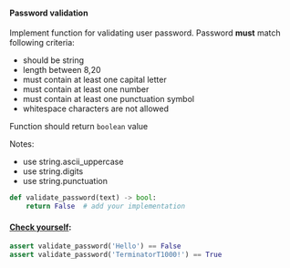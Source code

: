 #### Password validation

Implement function for validating user password. Password **must** match following criteria:
 - should be string
 - length between 8,20
 - must contain at least one capital letter
 - must contain at least one number
 - must contain at least one punctuation symbol
 - whitespace characters are not allowed

Function should return `boolean` value

Notes:
 - use string.ascii_uppercase
 - use string.digits
 - use string.punctuation

```python
def validate_password(text) -> bool:
    return False  # add your implementation
```

#### <u>Check yourself</u>:

```python
assert validate_password('Hello') == False
assert validate_password('TerminatorT1000!') == True
```